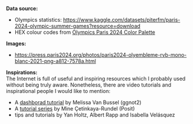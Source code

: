 **Data source:**  
- Olympics statistics: https://www.kaggle.com/datasets/piterfm/paris-2024-olympic-summer-games?resource=download  
- HEX colour codes from [Olympics Paris 2024 Color Palette](https://www.color-hex.com/color-palette/1049914)

**Images:**  
- https://press.paris2024.org/photos/paris2024-olyembleme-rvb-mono-blanc-2021-png-a812-7578a.html


**Inspirations:**  
The Internet is full of useful and inspiring resources which I probably used without being truly aware. Nonetheless, there are video tutorials and inspirational people I would like to mention:  
- A [dashborad tutorial](https://www.youtube.com/watch?v=27Njh1i9-oM  ) by Melissa Van Bussel (ggnot2)  
- A [tutorial series](https://www.youtube.com/watch?v=HW7QbqI4fH0  ) by Mine Çetinkaya-Rundel (Posit)  
- tips and tutorials by Yan Holtz, Albert Rapp and Isabella Velásquez  